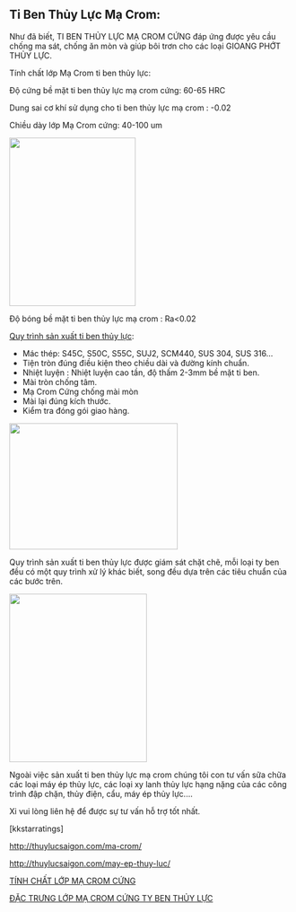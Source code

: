 <h2>Ti Ben Thủy Lực Mạ Crom:</h2>
Như đã biết, TI BEN THỦY LỰC MẠ CROM CỨNG đáp ứng được yêu cầu chống ma sát, chống ăn mòn và giúp bôi trơn cho các loại GIOANG PHỚT THỦY LỰC.

Tính chất lớp Mạ Crom ti ben thủy lực:

Độ cứng bề mặt ti ben thủy lực mạ crom cứng: 60-65 HRC

Dung sai cơ khí sử dụng cho ti ben thủy lực mạ crom : -0.02

Chiều dày lớp Mạ Crom cứng: 40-100 um

<a href="http://thuylucsaigon.com/wp-content/uploads/2017/12/f94700d81088ffd6a699.jpg"><img class="alignnone size-medium wp-image-2379" src="http://thuylucsaigon.com/wp-content/uploads/2017/12/f94700d81088ffd6a699-225x300.jpg" alt="" width="225" height="300" /></a>

Độ bóng bề mặt ti ben thủy lực mạ crom : Ra&lt;0.02

<a href="http://thuylucsaigon.com.vn/quy-trinh-sua-chua-xylanh-thuy-luc/vi-VN-0-244.aspx">Quy trình sản xuất ti ben thủy lực</a>:
<ul>
 	<li>Mác thép: S45C, S50C, S55C, SUJ2, SCM440, SUS 304, SUS 316...</li>
 	<li>Tiện tròn đúng điều kiện theo chiều dài và đường kính chuẩn.</li>
 	<li>Nhiệt luyện : Nhiệt luyện cao tần, độ thấm 2-3mm bề mặt ti ben.</li>
 	<li>Mài tròn chống tâm.</li>
 	<li>Mạ Crom Cứng chống mài mòn</li>
 	<li>Mài lại đúng kích thước.</li>
 	<li>Kiểm tra đóng gói giao hàng.</li>
</ul>
<a href="http://thuylucsaigon.com/wp-content/uploads/2016/11/P1000822.jpg"><img class="alignnone size-medium wp-image-2178" src="http://thuylucsaigon.com/wp-content/uploads/2016/11/P1000822-300x225.jpg" alt="" width="300" height="225" /></a>

Quy trình sản xuất ti ben thủy lực được giám sát chặt chẽ, mỗi loại ty ben đều có một quy trình xử lý khác biết, song đều dựa trên các tiêu chuẩn của các bước trên.

<a href="http://thuylucsaigon.com/wp-content/uploads/2014/10/IMG_20150325_085648_hdr.jpg"><img class="alignnone size-medium wp-image-2112" src="http://thuylucsaigon.com/wp-content/uploads/2014/10/IMG_20150325_085648_hdr-245x300.jpg" alt="" width="245" height="300" /></a>

Ngoài việc sản xuất ti ben thủy lực mạ crom chúng tôi con tư vấn sữa chữa các loại máy ép thủy lực, các loại xy lanh thủy lực hạng nặng của các công trình đập chặn, thủy điện, cẩu, máy ép thủy lực....

Xi vui lòng liên hệ để được sự tư vấn hỗ trợ tốt nhất.

[kkstarratings]

<!--more-->

http://thuylucsaigon.com/ma-crom/

http://thuylucsaigon.com/may-ep-thuy-luc/

<a href="http://thuylucsaigon.com/tinh-chat-lop-ma-crom-cung/">TÍNH CHẤT LỚP MẠ CROM CỨNG</a>

<a href="http://thuylucsaigon.com/ma-crom-cung-ty-ben-thuy-luc/">ĐẶC TRƯNG LỚP MẠ CROM CỨNG TY BEN THỦY LỰC</a>

